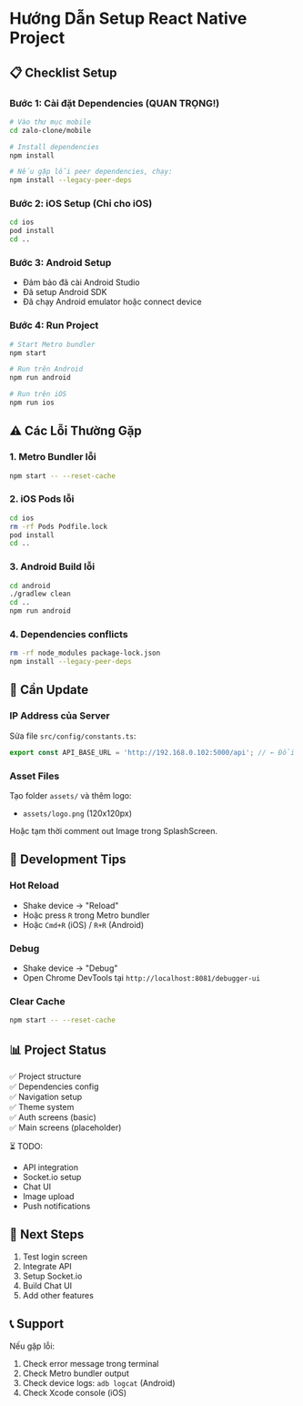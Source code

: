 # Hướng Dẫn Setup React Native Project

## 📋 Checklist Setup

### Bước 1: Cài đặt Dependencies (QUAN TRỌNG!)

```bash
# Vào thư mục mobile
cd zalo-clone/mobile

# Install dependencies
npm install

# Nếu gặp lỗi peer dependencies, chạy:
npm install --legacy-peer-deps
```

### Bước 2: iOS Setup (Chỉ cho iOS)

```bash
cd ios
pod install
cd ..
```

### Bước 3: Android Setup

- Đảm bảo đã cài Android Studio
- Đã setup Android SDK
- Đã chạy Android emulator hoặc connect device

### Bước 4: Run Project

```bash
# Start Metro bundler
npm start

# Run trên Android
npm run android

# Run trên iOS
npm run ios
```

## ⚠️ Các Lỗi Thường Gặp

### 1. Metro Bundler lỗi
```bash
npm start -- --reset-cache
```

### 2. iOS Pods lỗi
```bash
cd ios
rm -rf Pods Podfile.lock
pod install
cd ..
```

### 3. Android Build lỗi
```bash
cd android
./gradlew clean
cd ..
npm run android
```

### 4. Dependencies conflicts
```bash
rm -rf node_modules package-lock.json
npm install --legacy-peer-deps
```

## 📝 Cần Update

### IP Address của Server

Sửa file `src/config/constants.ts`:

```typescript
export const API_BASE_URL = 'http://192.168.0.102:5000/api'; // ← Đổi IP này
```

### Asset Files

Tạo folder `assets/` và thêm logo:
- `assets/logo.png` (120x120px)

Hoặc tạm thời comment out Image trong SplashScreen.

## 🔧 Development Tips

### Hot Reload
- Shake device → "Reload"
- Hoặc press `R` trong Metro bundler
- Hoặc `Cmd+R` (iOS) / `R+R` (Android)

### Debug
- Shake device → "Debug"
- Open Chrome DevTools tại `http://localhost:8081/debugger-ui`

### Clear Cache
```bash
npm start -- --reset-cache
```

## 📊 Project Status

✅ Project structure  
✅ Dependencies config  
✅ Navigation setup  
✅ Theme system  
✅ Auth screens (basic)  
✅ Main screens (placeholder)  

⏳ TODO:
- API integration
- Socket.io setup
- Chat UI
- Image upload
- Push notifications

## 🚀 Next Steps

1. Test login screen
2. Integrate API
3. Setup Socket.io
4. Build Chat UI
5. Add other features

## 📞 Support

Nếu gặp lỗi:
1. Check error message trong terminal
2. Check Metro bundler output
3. Check device logs: `adb logcat` (Android)
4. Check Xcode console (iOS)

